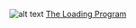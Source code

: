 ![alt text](skærmbillede.PNG "beskrivelse af billede") 
[The Loading Program](https://rawgit.com/hele4924/mini-ex/master/mini_ex3/empty-example/index.html)
